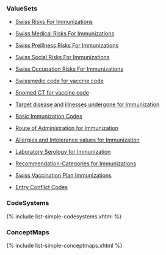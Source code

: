 

### ValueSets
* [Swiss Risks For Immunizations](ValueSet-ch-vacd-risks-vs.html)
* [Swiss Medical Risks For Immunizations](ValueSet-ch-vacd-risks-medical-vs.html)
* [Swiss Preillness Risks For Immunizations](ValueSet-ch-vacd-risks-preillness-vs.html)
* [Swiss Social Risks For Immunizations](ValueSet-ch-vacd-risks-social-vs.html)
* [Swiss Occupation Risks For Immunizations](ValueSet-ch-vacd-risks-occupation-vs.html)

* [Swissmedic code for vaccine code](ValueSet-ch-vacd-vaccines-vs.html)
* [Snomed CT for vaccine code](ValueSet-ch-vacd-vaccines-snomedct-vs.html)

* [Target disease and illnesses undergone for Immunization](ValueSet-ch-vacd-targetdiseasesandillnessesundergoneforimmunization-vs.html)
* [Basic Immunization Codes](ValueSet-ch-vacd-basic-immunization-vs.html)

* [Route of Administration for Immunization](ValueSet-ch-vacd-route-of-administration-vs.html)
* [Allergies and Intolerance values for Immunization](ValueSet-ch-vacd-immunization-allergyintolerances-vs.html)
* [Laboratory Serology for Immunization](ValueSet-ch-vacd-laboratory-serology-vs.html)

* [Recommendation-Categories for Immunizations](ValueSet-ch-vacd-recommendation-categories-vs.html)
* [Swiss Vaccination Plan Immunizations](ValueSet-ch-vacd-ch-vaccination-plan-immunizations-vs.html)
* [Entry Conflict Codes](ValueSet-ch-vacd-entry-conflict-vs.html)

<!--
{% include list-simple-valuesets.xhtml %}
-->
### CodeSystems
  
{% include list-simple-codesystems.xhtml %}

### ConceptMaps

{% include list-simple-conceptmaps.xhtml %}
